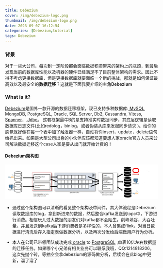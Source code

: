 ```yaml
---
title: Debezium
cover: /img/debezium-logo.png
thumbnail: /img/debezium-logo.png
date: 2023-09-07 16:12:54
categories: [Debezium,tutorial]
tags: Debezium
---
```



### 背景
对于一些大公司，每次到一定阶段都会面临数据积攒带来的架构上的瓶颈，到最后发现当前的数据库性能以及机器的硬件已经满足不了目前整体架构的需求。因此不得不考虑更换数据库，但是更换数据库就要面临一个新的挑战，那就是如何保证最高效以及最安全的**数据迁移**？这就是下面我要介绍的主角**Debezium**

<!-- more -->
### What is it?
[Debezium](https://debezium.io/)是国外一款开源的数据迁移框架，现已支持多种数据库:<u> MySQL</u>, <u> MongoDB</u>, <u> PostgreSQL</u>, <u> Oracle</u>, <u> SQL Server</u>, <u> Db2</u>, <u> Cassandra</u>, <u> Vitess</u>, <u> Spanner</u>，<u> Jdbc</u>。 这套框架最牛B的是支持准实时数据同步，其底层逻辑是读取数据库日志文件(比如redolog，binlog，或者伪装从库来发起同步请求 )。给你的感觉就好像在每一个表中加了触发器一样，自动将你insert，update，delete语句给抓出来。如果是大型公司出身的小伙伴应该都知道要想人家oracle官方人员来公司解决数据迁移这个case人家是要从出门就开始计费的！

#### Debezium架构图
<img src="/img/data_migration.png"/>

- 通过这个架构图可以清晰的看见整个架构及中间件，其大体流程是Debezium读取数据库的log，拿到新进来的数据，然后整合kafka发送到topc中，下游进行消费。相信玩儿过大数据的朋友们对kafka都不会陌生，削峰填谷，大吞吐量。并且发送到kafka后下游消费者是多样性的，本人曾集成flink，对当日数据进行清洗后存入指定表做数据分析，以及再次分发给后端做用户行为分析。

- 本人在公司已带领团队成功完成<u> oracle</u> to <u> PostgreSQL</u> ,单表10亿左右数据量的迁移任务。如果哪个小兄弟有相关业务可以联系我哦，QQ:1214818206。这次先抛个砖，等抽空会拿debezium的源码做分析，后续会在此blog中更新，溜了溜了
